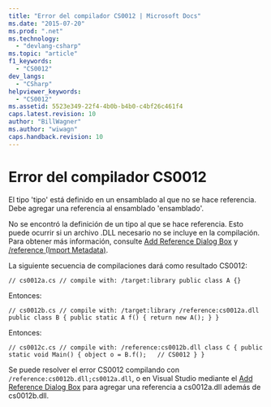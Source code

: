 ```yaml
---
title: "Error del compilador CS0012 | Microsoft Docs"
ms.date: "2015-07-20"
ms.prod: ".net"
ms.technology: 
  - "devlang-csharp"
ms.topic: "article"
f1_keywords: 
  - "CS0012"
dev_langs: 
  - "CSharp"
helpviewer_keywords: 
  - "CS0012"
ms.assetid: 5523e349-22f4-4b0b-b4b0-c4bf26c461f4
caps.latest.revision: 10
author: "BillWagner"
ms.author: "wiwagn"
caps.handback.revision: 10
---
```

# Error del compilador CS0012
El tipo 'tipo' está definido en un ensamblado al que no se hace referencia. Debe agregar una referencia al ensamblado 'ensamblado'.  
  
 No se encontró la definición de un tipo al que se hace referencia. Esto puede ocurrir si un archivo .DLL necesario no se incluye en la compilación. Para obtener más información, consulte [Add Reference Dialog Box](http://msdn.microsoft.com/es-es/2feb0fe2-0805-4cc9-8cba-b0315849dfb7) y [\/reference \(Import Metadata\)](../../csharp/language-reference/compiler-options/reference-compiler-option.md).  
  
 La siguiente secuencia de compilaciones dará como resultado CS0012:  
  
```  
// cs0012a.cs // compile with: /target:library public class A {}  
```  
  
 Entonces:  
  
```  
// cs0012b.cs // compile with: /target:library /reference:cs0012a.dll public class B { public static A f() { return new A(); } }  
```  
  
 Entonces:  
  
```  
// cs0012c.cs // compile with: /reference:cs0012b.dll class C { public static void Main() { object o = B.f();   // CS0012 } }  
```  
  
 Se puede resolver el error CS0012 compilando con `/reference:cs0012b.dll;cs0012a.dll`, o en Visual Studio mediante el [Add Reference Dialog Box](http://msdn.microsoft.com/es-es/2feb0fe2-0805-4cc9-8cba-b0315849dfb7) para agregar una referencia a cs0012a.dll además de cs0012b.dll.